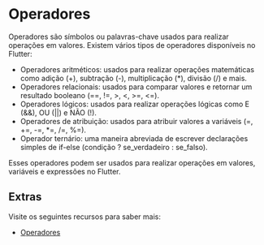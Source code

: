 # Operadores

Operadores são símbolos ou palavras-chave usados para realizar operações em valores. Existem vários tipos de operadores disponíveis no Flutter:

- Operadores aritméticos: usados para realizar operações matemáticas como adição (+), subtração (-), multiplicação (*), divisão (/) e mais.
- Operadores relacionais: usados para comparar valores e retornar um resultado booleano (==, !=, >, <, >=, <=).
- Operadores lógicos: usados para realizar operações lógicas como E (&&), OU (||) e NÃO (!).
- Operadores de atribuição: usados para atribuir valores a variáveis (=, +=, -=, *=, /=, %=).
- Operador ternário: uma maneira abreviada de escrever declarações simples de if-else (condição ? se_verdadeiro : se_falso).

Esses operadores podem ser usados para realizar operações em valores, variáveis e expressões no Flutter.

## Extras
Visite os seguintes recursos para saber mais:

- [Operadores](https://dart.dev/guides/language/language-tour#operators)
